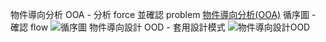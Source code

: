 物件導向分析 OOA - 分析 force 並確認 problem
[物件導向分析(OOA)](https://github.com/user-attachments/assets/0490fcd0-d687-4551-a57c-140de607961b)
循序圖 - 確認 flow
![循序圖](https://github.com/user-attachments/assets/67a90a33-63b2-489a-b664-0474cb551e82)
物件導向設計 OOD - 套用設計模式
![物件導向設計OOD](https://github.com/user-attachments/assets/194ce4a5-006f-4f2c-b449-eddaecd1eef5)
